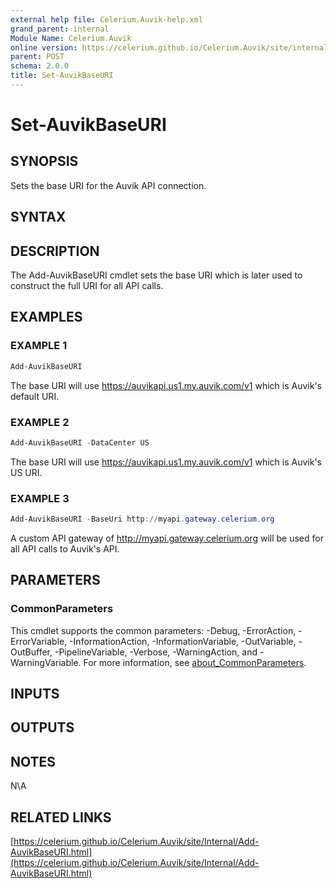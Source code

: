 ```yaml
---
external help file: Celerium.Auvik-help.xml
grand_parent: internal
Module Name: Celerium.Auvik
online version: https://celerium.github.io/Celerium.Auvik/site/internal/Set-AuvikBaseURI.html
parent: POST
schema: 2.0.0
title: Set-AuvikBaseURI
---
```


# Set-AuvikBaseURI

## SYNOPSIS
Sets the base URI for the Auvik API connection.

## SYNTAX

## DESCRIPTION
The Add-AuvikBaseURI cmdlet sets the base URI which is later used
to construct the full URI for all API calls.

## EXAMPLES

### EXAMPLE 1
```powershell
Add-AuvikBaseURI
```

The base URI will use https://auvikapi.us1.my.auvik.com/v1 which is Auvik's default URI.

### EXAMPLE 2
```powershell
Add-AuvikBaseURI -DataCenter US
```

The base URI will use https://auvikapi.us1.my.auvik.com/v1 which is Auvik's US URI.

### EXAMPLE 3
```powershell
Add-AuvikBaseURI -BaseUri http://myapi.gateway.celerium.org
```

A custom API gateway of http://myapi.gateway.celerium.org will be used for all API calls to Auvik's API.

## PARAMETERS

### CommonParameters
This cmdlet supports the common parameters: -Debug, -ErrorAction, -ErrorVariable, -InformationAction, -InformationVariable, -OutVariable, -OutBuffer, -PipelineVariable, -Verbose, -WarningAction, and -WarningVariable. For more information, see [about_CommonParameters](http://go.microsoft.com/fwlink/?LinkID=113216).

## INPUTS

## OUTPUTS

## NOTES
N\A

## RELATED LINKS

[https://celerium.github.io/Celerium.Auvik/site/Internal/Add-AuvikBaseURI.html](https://celerium.github.io/Celerium.Auvik/site/Internal/Add-AuvikBaseURI.html)

